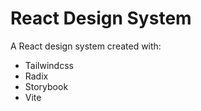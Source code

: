 # React Design System

A React design system created with:

- Tailwindcss
- Radix
- Storybook
- Vite
